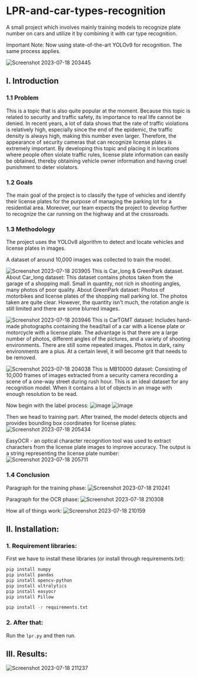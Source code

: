 # LPR-and-car-types-recognition
A small project which involves mainly training models to recognize plate number on cars and utilize it by combining it with car type recognition.

Important Note: Now using state-of-the-art YOLOv9 for recognition. The same process applies.

![Screenshot 2023-07-18 203445](https://github.com/jindaina7734/LPR-and-car-types-recognition/assets/61261926/27c43dcf-57c9-4b7c-88de-614c251e9858)

## I. Introduction

### 1.1 Problem
This is a topic that is also quite popular at the moment. Because this topic is related to security and traffic safety, its importance to real life cannot be denied. In recent years, a lot of data shows that the rate of traffic violations is relatively high, especially since the end of the epidemic, the traffic density is always high, making this number even larger. Therefore, the appearance of security cameras that can recognize license plates is extremely important. By developing this topic and placing it in locations where people often violate traffic rules, license plate information can easily be obtained, thereby obtaining vehicle owner information and having cruel punishment to deter violators.

### 1.2 Goals
The main goal of the project is to classify the type of vehicles and identify their license plates for the purpose of managing the parking lot for a residential area. Moreover, our team expects the project to develop further to recognize the car running on the highway and at the crossroads.

### 1.3 Methodology
The project uses the YOLOv8 algorithm to detect and locate vehicles and license plates in images.

A dataset of around 10,000 images was collected to train the model. 

![Screenshot 2023-07-18 203905](https://github.com/jindaina7734/LPR-and-car-types-recognition/assets/61261926/9557bbab-9656-4c25-99ab-fba7c8874ed8)
This is Car_long & GreenPark dataset. 
About Car_long dataset: This dataset contains photos taken from the garage of a shopping mall. Small in quantity, not rich in shooting angles, many photos of poor quality. 
About GreenPark dataset: Photos of motorbikes and license plates of the shopping mall parking lot. The photos taken are quite clear. However, the quantity isn't much, the rotation angle is still limited and there are some blurred images.


![Screenshot 2023-07-18 203946](https://github.com/jindaina7734/LPR-and-car-types-recognition/assets/61261926/f01c7480-7a83-44cf-b488-409a32148315)
This is CarTGMT dataset: Includes hand-made photographs containing the head/tail of a car with a license plate or motorcycle with a license plate. The advantage is that there are a large number of photos, different angles of the pictures, and a variety of shooting environments.
There are still some repeated images. Photos in dark, rainy environments are a plus. At a certain level, it will become grit that needs to be removed.


![Screenshot 2023-07-18 204038](https://github.com/jindaina7734/LPR-and-car-types-recognition/assets/61261926/d0b6927a-fd12-4bb2-a5ae-1014e723c063)
This is MB10000 dataset: Consisting of 10,000 frames of images extracted from a security camera recording a scene of a one-way street during rush hour. This is an ideal dataset for any recognition model. When it contains a lot of objects in an image with enough resolution to be read.


Now begin with the label process:
![image](https://github.com/jindaina7734/LPR-and-car-types-recognition/assets/61261926/0aa0d657-918e-4590-9f28-bd281830e7cb)
![image](https://github.com/jindaina7734/LPR-and-car-types-recognition/assets/61261926/348feaa4-6409-479b-b1f0-a1c7423ee308)


Then we head to training part. After trained, the model detects objects and provides bounding box coordinates for license plates:
![Screenshot 2023-07-18 205434](https://github.com/jindaina7734/LPR-and-car-types-recognition/assets/61261926/ff740ddb-ee09-4906-bba3-b79bdac54a56)


EasyOCR - an optical character recognition tool was used to extract characters from the license plate images to improve accuracy. The output is a string representing the license plate number:
![Screenshot 2023-07-18 205711](https://github.com/jindaina7734/LPR-and-car-types-recognition/assets/61261926/1e37eb43-6f9a-4d8b-8326-772a3ae9c737)


### 1.4 Conclusion
Paragraph for the training phase:
![Screenshot 2023-07-18 210241](https://github.com/jindaina7734/LPR-and-car-types-recognition/assets/61261926/80f5d8e2-0605-48ca-9575-b82cbcc45698)


Paragraph for the OCR phase:
![Screenshot 2023-07-18 210308](https://github.com/jindaina7734/LPR-and-car-types-recognition/assets/61261926/06484fe5-44b5-4a35-9337-8b87cd834c3c)


How all of things work:
![Screenshot 2023-07-18 210159](https://github.com/jindaina7734/LPR-and-car-types-recognition/assets/61261926/941a1105-9171-457c-9147-2cd2ebe9a123)


## II. Installation:
### 1. Requirement libraries:
First we have to install these libraries (or install through requirements.txt):
```bash
pip install numpy
pip install pandas
pip install opencv-python
pip install ultralytics
pip install easyocr
pip install Pillow
```
```bash
pip install -r requirements.txt
```

### 2. After that:
Run the ```lpr.py``` and then run.

## III. Results:
![Screenshot 2023-07-18 211237](https://github.com/jindaina7734/LPR-and-car-types-recognition/assets/61261926/26901d95-f514-4601-9c4d-66ff82c84f53)
